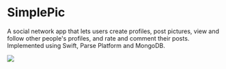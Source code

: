 # SimplePic
A social network app that lets users create profiles, post pictures, view and follow other people's profiles, and rate and comment their posts. Implemented using Swift, Parse Platform and MongoDB. 


![](https://github.com/alexbusol/SimplePic/blob/master/IMB_iqTVxh.gif?raw=true)
